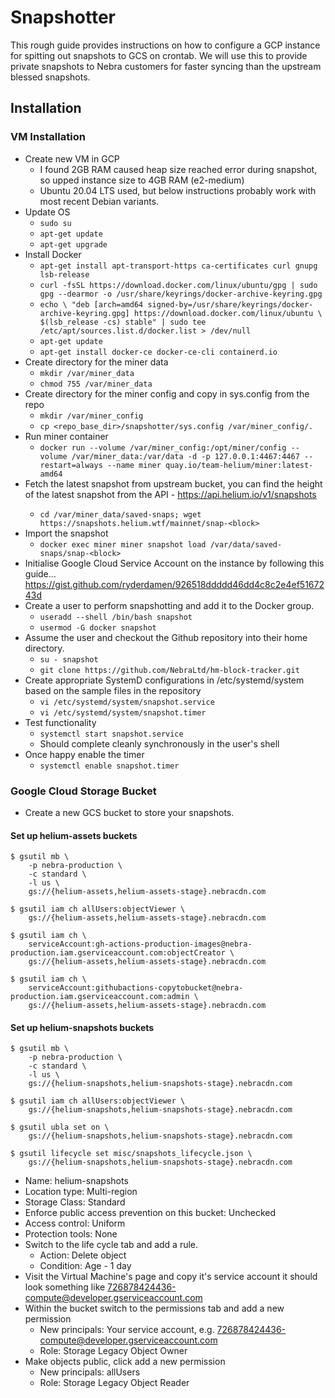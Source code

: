 # Snapshotter

This rough guide provides instructions on how to configure a GCP instance for spitting out snapshots to GCS on crontab. We
will use this to provide private snapshots to Nebra customers for faster syncing than the upstream blessed snapshots.

## Installation
### VM Installation

* Create new VM in GCP
  * I found 2GB RAM caused heap size reached error during snapshot, so upped instance size to 4GB RAM (e2-medium)
  * Ubuntu 20.04 LTS used, but below instructions probably work with most recent Debian variants.
* Update OS
  * `sudo su`
  * `apt-get update`
  * `apt-get upgrade`
* Install Docker
  * `apt-get install apt-transport-https ca-certificates curl gnupg lsb-release`
  * `curl -fsSL https://download.docker.com/linux/ubuntu/gpg | sudo gpg --dearmor -o /usr/share/keyrings/docker-archive-keyring.gpg`
  * `echo \
  "deb [arch=amd64 signed-by=/usr/share/keyrings/docker-archive-keyring.gpg] https://download.docker.com/linux/ubuntu \
  $(lsb_release -cs) stable" | sudo tee /etc/apt/sources.list.d/docker.list > /dev/null`
  * `apt-get update`
  * `apt-get install docker-ce docker-ce-cli containerd.io`
* Create directory for the miner data
  * `mkdir /var/miner_data`
  * `chmod 755 /var/miner_data`
* Create directory for the miner config and copy in sys.config from the repo
  * `mkdir /var/miner_config`
  * `cp <repo_base_dir>/snapshotter/sys.config /var/miner_config/.`
* Run miner container
  * `docker run --volume /var/miner_config:/opt/miner/config --volume /var/miner_data:/var/data -d -p 127.0.0.1:4467:4467 --restart=always --name miner quay.io/team-helium/miner:latest-amd64`
* Fetch the latest snapshot from upstream bucket, you can find the <block> height of the latest snapshot from the API - https://api.helium.io/v1/snapshots
  * `cd /var/miner_data/saved-snaps; wget https://snapshots.helium.wtf/mainnet/snap-<block>`
* Import the snapshot
  * `docker exec miner miner snapshot load /var/data/saved-snaps/snap-<block>`
* Initialise Google Cloud Service Account on the instance by following this guide... https://gist.github.com/ryderdamen/926518ddddd46dd4c8c2e4ef5167243d
* Create a user to perform snapshotting and add it to the Docker group.
  * `useradd --shell /bin/bash snapshot`
  * `usermod -G docker snapshot`
* Assume the user and checkout the Github repository into their home directory.
  * `su - snapshot`
  * `git clone https://github.com/NebraLtd/hm-block-tracker.git`
* Create appropriate SystemD configurations in /etc/systemd/system based on the sample files in the repository
  * `vi /etc/systemd/system/snapshot.service`
  * `vi /etc/systemd/system/snapshot.timer`
* Test functionality
  * `systemctl start snapshot.service`
  * Should complete cleanly synchronously in the user's shell
* Once happy enable the timer
  * `systemctl enable snapshot.timer`


### Google Cloud Storage Bucket
* Create a new GCS bucket to store your snapshots.

#### Set up helium-assets buckets
```
$ gsutil mb \
    -p nebra-production \
    -c standard \
    -l us \
    gs://{helium-assets,helium-assets-stage}.nebracdn.com

$ gsutil iam ch allUsers:objectViewer \
    gs://{helium-assets,helium-assets-stage}.nebracdn.com

$ gsutil iam ch \
    serviceAccount:gh-actions-production-images@nebra-production.iam.gserviceaccount.com:objectCreator \
    gs://{helium-assets,helium-assets-stage}.nebracdn.com

$ gsutil iam ch \
    serviceAccount:githubactions-copytobucket@nebra-production.iam.gserviceaccount.com:admin \
    gs://{helium-assets,helium-assets-stage}.nebracdn.com
```


#### Set up helium-snapshots buckets

```
$ gsutil mb \
    -p nebra-production \
    -c standard \
    -l us \
    gs://{helium-snapshots,helium-snapshots-stage}.nebracdn.com

$ gsutil iam ch allUsers:objectViewer \
    gs://{helium-snapshots,helium-snapshots-stage}.nebracdn.com

$ gsutil ubla set on \
    gs://{helium-snapshots,helium-snapshots-stage}.nebracdn.com

$ gsutil lifecycle set misc/snapshots_lifecycle.json \
    gs://{helium-snapshots,helium-snapshots-stage}.nebracdn.com

```

  * Name: helium-snapshots
  * Location type: Multi-region
  * Storage Class: Standard
  * Enforce public access prevention on this bucket: Unchecked
  * Access control: Uniform
  * Protection tools: None
* Switch to the life cycle tab and add a rule.
  * Action: Delete object
  * Condition: Age - 1 day
* Visit the Virtual Machine's page and copy it's service account it should look something like 726878424436-compute@developer.gserviceaccount.com
* Within the bucket switch to the permissions tab and add a new permission
  * New principals: Your service account, e.g. 726878424436-compute@developer.gserviceaccount.com
  * Role: Storage Legacy Object Owner
* Make objects public, click add a new permission
  * New principals: allUsers
  * Role: Storage Legacy Object Reader

